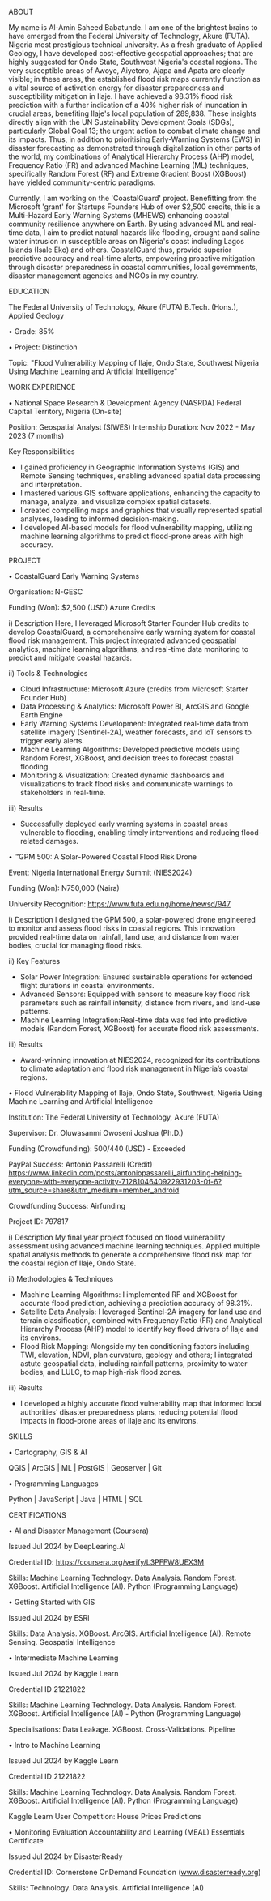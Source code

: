 ABOUT

My name is Al-Amin Saheed Babatunde. I am one of the brightest brains to have emerged from the Federal University of Technology, Akure (FUTA). Nigeria most prestigious technical university. As a fresh graduate of Applied Geology, I have developed cost-effective geospatial approaches; that are highly suggested for Ondo State, Southwest Nigeria's coastal regions. The very susceptible areas of Awoye, Aiyetoro, Ajapa and Apata are clearly visible; in these areas, the established flood risk maps currently function as a vital source of activation energy for disaster preparedness and susceptibility mitigation in Ilaje. I have achieved a 98.31% flood risk prediction with a further indication of a 40% higher risk of inundation in crucial areas, benefiting Ilaje's local population of 289,838. These insights directly align with the UN Sustainability Development Goals (SDGs), particularly Global Goal 13; the urgent action to combat climate change and its impacts. Thus, in addition to prioritising Early-Warning Systems (EWS) in disaster forecasting as demonstrated through digitalization in other parts of the world, my combinations of Analytical Hierarchy Process (AHP) model, Frequency Ratio (FR) and advanced Machine Learning (ML) techniques, specifically Random Forest (RF) and Extreme Gradient Boost (XGBoost) have yielded community-centric paradigms.

Currently, I am working on the 'CoastalGuard' project. Benefitting from the Microsoft 'grant' for Startups Founders Hub of over $2,500 credits, this is a Multi-Hazard Early Warning Systems (MHEWS) enhancing coastal community resilience anywhere on Earth. By using advanced ML and real-time data, I aim to predict natural hazards like flooding, drought aand saline water intrusion in susceptible areas on Nigeria's coast including Lagos Islands (Isale Eko) and others. CoastalGuard thus, provide superior predictive accuracy and real-time alerts, empowering proactive mitigation through disaster preparedness in coastal communities, local governments, disaster management agencies and NGOs in my country.



EDUCATION 


The Federal University of Technology, Akure (FUTA)
B.Tech. (Hons.), Applied Geology

• Grade: 85% 
            
• Project: Distinction

Topic: "Flood Vulnerability Mapping of Ilaje, Ondo State, Southwest Nigeria Using Machine Learning and Artificial Intelligence"



WORK EXPERIENCE

• National Space Research & Development Agency (NASRDA)
Federal Capital Territory, Nigeria (On-site)

Position: Geospatial Analyst (SIWES)
Internship Duration: Nov 2022 - May 2023 (7 months)

Key Responsibilities
- I gained proficiency in Geographic Information Systems (GIS) and Remote Sensing techniques, enabling advanced spatial data processing and interpretation.
- I mastered various GIS software applications, enhancing the capacity to manage, analyze, and visualize complex spatial datasets. 
- I created compelling maps and graphics that visually represented spatial analyses, leading to informed decision-making.     
- I developed AI-based models for flood vulnerability mapping, utilizing machine learning algorithms to predict flood-prone areas with high accuracy. 



PROJECT

• CoastalGuard Early Warning Systems

Organisation: N-GESC 

Funding (Won): $2,500 (USD) Azure Credits

i) Description
Here, I leveraged Microsoft Starter Founder Hub credits to develop CoastalGuard, a comprehensive early warning system for coastal flood risk management. This project integrated advanced geospatial analytics, machine learning algorithms, and real-time data monitoring to predict and mitigate coastal hazards.

ii) Tools & Technologies 
- Cloud Infrastructure: Microsoft Azure (credits from Microsoft Starter Founder Hub)
- Data Processing & Analytics: Microsoft Power BI, ArcGIS and Google Earth Engine
- Early Warning Systems Development: Integrated real-time data from satellite imagery (Sentinel-2A), weather forecasts, and IoT sensors to trigger early alerts.
- Machine Learning Algorithms: Developed predictive models using Random Forest, XGBoost, and decision trees to forecast coastal flooding.
- Monitoring & Visualization: Created dynamic dashboards and visualizations to track flood risks and communicate warnings to stakeholders in real-time.

iii) Results
- Successfully deployed early warning systems in coastal areas vulnerable to flooding, enabling timely interventions and reducing flood-related damages.


• ™GPM 500: A Solar-Powered Coastal Flood Risk Drone

Event: Nigeria International Energy Summit (NIES2024)

Funding (Won): N750,000 (Naira)

University Recognition: https://www.futa.edu.ng/home/newsd/947

i) Description 
I designed the GPM 500, a solar-powered drone engineered to monitor and assess flood risks in coastal regions. This innovation provided real-time data on rainfall, land use, and distance from water bodies, crucial for managing flood risks.

ii) Key Features
- Solar Power Integration: Ensured sustainable operations for extended flight durations in coastal environments.
- Advanced Sensors: Equipped with sensors to measure key flood risk parameters such as rainfall intensity, distance from rivers, and land-use patterns.
- Machine Learning Integration:Real-time data was fed into predictive models (Random Forest, XGBoost) for accurate flood risk assessments.

iii) Results
- Award-winning innovation at NIES2024, recognized for its contributions to climate adaptation and flood risk management in Nigeria’s coastal regions.


• Flood Vulnerability Mapping of Ilaje, Ondo State, Southwest, Nigeria Using Machine Learning and Artificial Intelligence 

Institution: The Federal University of Technology, Akure (FUTA)

Supervisor: Dr. Oluwasanmi Owoseni Joshua (Ph.D.)

Funding (Crowdfunding): $500/$440 (USD) - Exceeded 

PayPal Success: Antonio Passarelli (Credit)
https://www.linkedin.com/posts/antoniopassarelli_airfunding-helping-everyone-with-everyone-activity-7128104640922931203-0f-6?utm_source=share&utm_medium=member_android

Crowdfunding Success: Airfunding

Project ID: 797817

i) Description
My final year project focused on flood vulnerability assessment using advanced machine learning techniques. Applied multiple spatial analysis methods to generate a comprehensive flood risk map for the coastal region of Ilaje, Ondo State.

ii) Methodologies & Techniques
- Machine Learning Algorithms: I implemented RF and XGBoost for accurate flood prediction, achieving a prediction accuracy of 98.31%.
- Satellite Data Analysis: I leveraged Sentinel-2A imagery for land use and terrain classification, combined with Frequency Ratio (FR) and Analytical Hierarchy Process (AHP) model to identify key flood drivers of Ilaje and its environs.
- Flood Risk Mapping: Alongside my ten conditioning factors including TWI, elevation, NDVI, plan curvature, geology and others; I integrated astute geospatial data, including rainfall patterns, proximity to water bodies, and LULC, to map high-risk flood zones.

iii) Results 
- I developed a highly accurate flood vulnerability map that informed local authorities’ disaster preparedness plans, reducing potential flood impacts in flood-prone areas of Ilaje and its environs.



SKILLS

• Cartography, GIS & AI

QGIS | ArcGIS | ML | PostGIS | Geoserver 
| Git


• Programming Languages

Python | JavaScript | Java | HTML | SQL



CERTIFICATIONS

• AI and Disaster Management (Coursera)

Issued Jul 2024 by DeepLearing.AI

Credential ID: https://coursera.org/verify/L3PFFW8UEX3M

Skills: Machine Learning Technology. Data Analysis.
Random Forest. XGBoost. Artificial Intelligence (AI). Python (Programming Language)


• Getting Started with GIS

Issued Jul 2024 by ESRI

Skills: Data Analysis. XGBoost. ArcGIS.
Artificial Intelligence (AI). Remote Sensing. Geospatial
Intelligence


• Intermediate Machine Learning

Issued Jul 2024 by Kaggle Learn

Credential ID 21221822

Skills: Machine Learning Technology. Data Analysis. Random Forest. XGBoost. Artificial Intelligence (AI) - Python
(Programming Language)

Specialisations: Data Leakage. XGBoost. Cross-Validations. Pipeline


• Intro to Machine Learning

Issued Jul 2024 by Kaggle Learn 

Credential ID 21221822

Skills: Machine Learning Technology. Data Analysis. Random Forest. XGBoost. Artificial Intelligence (AI). Python
(Programming Language)

Kaggle Learn User Competition: House Prices Predictions


• Monitoring Evaluation Accountability and
Learning (MEAL) Essentials Certificate

Issued Jul 2024 by DisasterReady

Credential ID: Cornerstone OnDemand Foundation (www.disasterready.org)

Skills: Technology. Data Analysis. Artificial Intelligence (AI)



